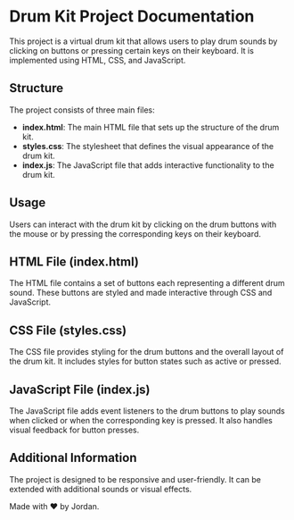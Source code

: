 <!DOCTYPE html>
<html lang="en">
<head>
<meta charset="UTF-8">
</head>
<body>
<h1>Drum Kit Project Documentation</h1>
<p>This project is a virtual drum kit that allows users to play drum sounds by clicking on buttons or pressing certain keys on their keyboard. It is implemented using HTML, CSS, and JavaScript.</p>

<h2>Structure</h2>
<p>The project consists of three main files:</p>
<ul>
<li><strong>index.html</strong>: The main HTML file that sets up the structure of the drum kit.</li>
<li><strong>styles.css</strong>: The stylesheet that defines the visual appearance of the drum kit.</li>
<li><strong>index.js</strong>: The JavaScript file that adds interactive functionality to the drum kit.</li>
</ul>

<h2>Usage</h2>
<p>Users can interact with the drum kit by clicking on the drum buttons with the mouse or by pressing the corresponding keys on their keyboard.</p>

<h2>HTML File (index.html)</h2>
<p>The HTML file contains a set of buttons each representing a different drum sound. These buttons are styled and made interactive through CSS and JavaScript.</p>

<h2>CSS File (styles.css)</h2>
<p>The CSS file provides styling for the drum buttons and the overall layout of the drum kit. It includes styles for button states such as active or pressed.</p>

<h2>JavaScript File (index.js)</h2>
<p>The JavaScript file adds event listeners to the drum buttons to play sounds when clicked or when the corresponding key is pressed. It also handles visual feedback for button presses.</p>

<h2>Additional Information</h2>
<p>The project is designed to be responsive and user-friendly. It can be extended with additional sounds or visual effects.</p>

<footer>
Made with ❤️ by Jordan.
</footer>
</body>
</html>
